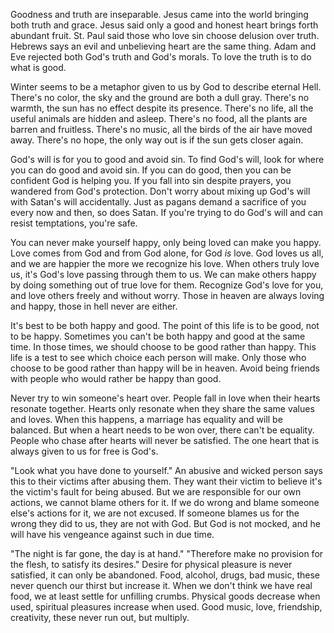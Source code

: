 
Goodness and truth are inseparable.
Jesus came into the world bringing both truth and grace.
Jesus said only a good and honest heart brings forth abundant fruit.
St. Paul said those who love sin choose delusion over truth.
Hebrews says an evil and unbelieving heart are the same thing.
Adam and Eve rejected both God's truth and God's morals.
To love the truth is to do what is good.

Winter seems to be a metaphor given to us by God to describe eternal Hell.
There's no color, the sky and the ground are both a dull gray.
There's no warmth, the sun has no effect despite its presence.
There's no life, all the useful animals are hidden and asleep.
There's no food, all the plants are barren and fruitless.
There's no music, all the birds of the air have moved away.
There's no hope, the only way out is if the sun gets closer again.

God's will is for you to good and avoid sin.
To find God's will, look for where you can do good and avoid sin.
If you can do good, then you can be confident God is helping you.
If you fall into sin despite prayers, you wandered from God's protection.
Don't worry about mixing up God's will with Satan's will accidentally.
Just as pagans demand a sacrifice of you every now and then, so does Satan.
If you're trying to do God's will and can resist temptations, you're safe.

You can never make yourself happy, only being loved can make you happy.
Love comes from God and from God alone, for God *is* love.
God loves us all, and we are happier the more we recognize his love.
When others truly love us, it's God's love passing through them to us.
We can make others happy by doing something out of true love for them.
Recognize God's love for you, and love others freely and without worry.
Those in heaven are always loving and happy, those in hell never are either.

It's best to be both happy and good.
The point of this life is to be good, not to be happy.
Sometimes you can't be both happy and good at the same time.
In those times, we should choose to be good rather than happy.
This life is a test to see which choice each person will make.
Only those who choose to be good rather than happy will be in heaven.
Avoid being friends with people who would rather be happy than good.

Never try to win someone's heart over.
People fall in love when their hearts resonate together.
Hearts only resonate when they share the same values and loves.
When this happens, a marriage has equality and will be balanced.
But when a heart needs to be won over, there can't be equality.
People who chase after hearts will never be satisfied.
The one heart that is always given to us for free is God's.

"Look what you have done to yourself."
An abusive and wicked person says this to their victims after abusing them.
They want their victim to believe it's the victim's fault for being abused.
But we are responsible for our own actions, we cannot blame others for it.
If we do wrong and blame someone else's actions for it, we are not excused.
If someone blames us for the wrong they did to us, they are not with God.
But God is not mocked, and he will have his vengeance against such in due time.

"The night is far gone, the day is at hand."
"Therefore make no provision for the flesh, to satisfy its desires."
Desire for physical pleasure is never satisfied, it can only be abandoned.
Food, alcohol, drugs, bad music, these never quench our thirst but increase it.
When we don't think we have real food, we at least settle for unfilling crumbs.
Physical goods decrease when used, spiritual pleasures increase when used.
Good music, love, friendship, creativity, these never run out, but multiply.
